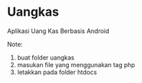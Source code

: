 # Uangkas
Aplikasi Uang Kas Berbasis Android

Note:
1. buat folder uangkas
2. masukan file yang menggunakan tag php
3. letakkan pada folder htdocs
